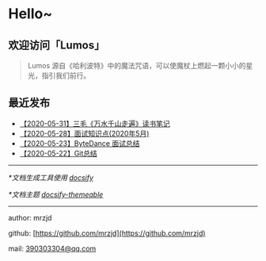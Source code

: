 # Hello~ 

## 欢迎访问「Lumos」

> Lumos 源自《哈利波特》中的魔法咒语，可以使魔杖上燃起一颗小小的星光，指引我们前行。

## 最近发布

* [【2020-05-31】三毛《万水千山走遍》读书笔记](/other_area/literature/《万水千山走遍》.md)
* [【2020-05-28】面试知识点(2020年5月)](/diary/面试知识点(2020年5月).md)
* [【2020-05-23】ByteDance 面试总结](/diary/ByteDance面试总结.md)
* [【2020-05-22】Git总结](/tools/git/)

---

_*文档生成工具使用 [docsify](https://docsify.js.org/)_

_*文档主题 [docsify-themeable](https://github.com/jhildenbiddle/docsify-themeable)_

---

author: mrzjd

github: [https://github.com/mrzjd](https://github.com/mrzjd)

mail: [390303304@qq.com](mailto://390303304@qq.com)
